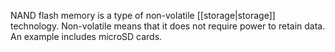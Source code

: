 NAND flash memory is a type of non-volatile [[storage|storage]] technology. Non-volatile means that it does not require power to retain data. An example includes microSD cards.